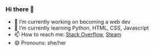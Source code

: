 ### Hi there 👋

- 🔭 I’m currently working on becoming a web dev
- 🌱 I’m currently learning Python, HTML, CSS, Javascript
- 📫 How to reach me: [Stack Overflow](https://stackoverflow.com/users/17801599/alice), [Steam](https://steamcommunity.com/id/romanian1212123)
- 😄 Pronouns: she/her
